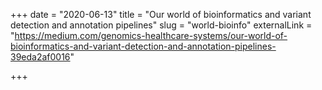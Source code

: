 +++
date = "2020-06-13"
title = "Our world of bioinformatics and variant detection and annotation pipelines"
slug = "world-bioinfo"
externalLink = "https://medium.com/genomics-healthcare-systems/our-world-of-bioinformatics-and-variant-detection-and-annotation-pipelines-39eda2af0016"

+++